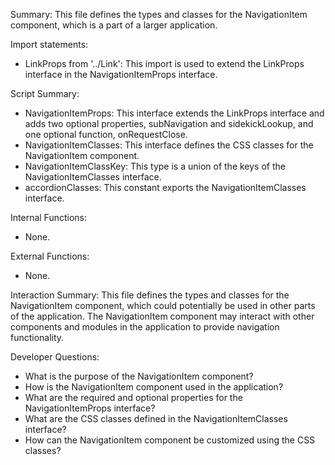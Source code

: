 Summary:
This file defines the types and classes for the NavigationItem component, which is a part of a larger application.

Import statements:
- LinkProps from '../Link': This import is used to extend the LinkProps interface in the NavigationItemProps interface.

Script Summary:
- NavigationItemProps: This interface extends the LinkProps interface and adds two optional properties, subNavigation and sidekickLookup, and one optional function, onRequestClose.
- NavigationItemClasses: This interface defines the CSS classes for the NavigationItem component.
- NavigationItemClassKey: This type is a union of the keys of the NavigationItemClasses interface.
- accordionClasses: This constant exports the NavigationItemClasses interface.

Internal Functions:
- None.

External Functions:
- None.

Interaction Summary:
This file defines the types and classes for the NavigationItem component, which could potentially be used in other parts of the application. The NavigationItem component may interact with other components and modules in the application to provide navigation functionality.

Developer Questions:
- What is the purpose of the NavigationItem component?
- How is the NavigationItem component used in the application?
- What are the required and optional properties for the NavigationItemProps interface?
- What are the CSS classes defined in the NavigationItemClasses interface?
- How can the NavigationItem component be customized using the CSS classes?